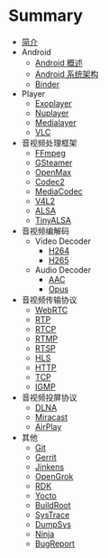 # Summary

* [简介](README.md)
* Android
    * [Android 概述](doc/andriod/android_overview.md)
    * [Android 系统架构](doc/andriod/android_system_architecture.md)
    * [Binder](doc/andriod/Binder.md)
* Player
    * [Exoplayer](doc/player/ExoPlayer.md)
    * [Nuplayer](doc/player/NuPlayer.md)
    * [Medialayer](doc/player/MediaPlayer.md)
    * [VLC](doc/player/VLC.md)
* 音视频处理框架
    * [FFmpeg](doc/framework/FFmpeg.md)
    * [GSteamer](doc/framework/GSteamer.md)
    * [OpenMax](doc/framework/OpenMax.md)
    * [Codec2](doc/framework/Codec2.md)
    * [MediaCodec](doc/framework/MediaCodec.md)
    * [V4L2](doc/framework/V4L2.md)
    * [ALSA](doc/framework/ALSA.md)
    * [TinyALSA](doc/framework/TinyALSA.md)
* 音视频编解码
    * Video Decoder
        * [H264](doc/codec/video/H264.md)
        * [H265](doc/codec/video/H265.md)
    * Audio Decoder
        * [AAC](doc/codec/audio/AAC.md)
        * [Opus](doc/codec/audio/Opus.md)
* 音视频传输协议
    * [WebRTC](doc/transfer_protocol/WebRTC.md)
    * [RTP](doc/transfer_protocol/RTP.md)
    * [RTCP](doc/transfer_protocol/RTCP.md)
    * [RTMP](doc/transfer_protocol/RTMP.md)
    * [RTSP](doc/transfer_protocol/RTSP.md)
    * [HLS](doc/transfer_protocol/HLS.md)
    * [HTTP](doc/transfer_protocol/HTTP.md)
    * [TCP](doc/transfer_protocol/TCP.md)
    * [IGMP](doc/transfer_protocol/IGMP.md)
* 音视频投屏协议
    * [DLNA](doc/cast_screen/DLNA.md)
    * [Miracast](doc/cast_screen/Miracast.md)
    * [AirPlay](doc/cast_screen/AirPlay.md)
* 其他
    * [Git](doc/other/Git.md)
    * [Gerrit](doc/other/Gerrit.md)
    * [Jinkens](doc/other/Jinken.md)
    * [OpenGrok](doc/other/OpenGrok.md)
    * [RDK](doc/other/RDK.md)
    * [Yocto](doc/other/Yocto.md)
    * [BuildRoot](doc/other/BuildRoot.md)
    * [SysTrace](doc/other/SysTrace.md)
    * [DumpSys](doc/other/DumpSys.md)
    * [Ninja](doc/other/Ninja.md)
    * [BugReport](doc/other/BugReport.md)

